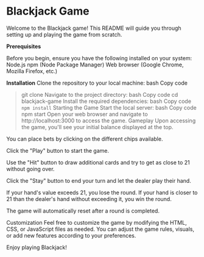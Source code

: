 # Blackjack Game

Welcome to the Blackjack game! This README will guide you through setting up and playing the game from scratch.

**Prerequisites**

Before you begin, ensure you have the following installed on your system:
Node.js
npm (Node Package Manager)
Web browser (Google Chrome, Mozilla Firefox, etc.)

**Installation**
Clone the repository to your local machine:
bash
Copy code
>git clone <repository-url>
Navigate to the project directory:
bash
Copy code
>cd blackjack-game
Install the required dependencies:
bash
Copy code
`npm install`
Starting the Game
Start the local server:
bash
Copy code
npm start
Open your web browser and navigate to http://localhost:3000 to access the game.
Gameplay
Upon accessing the game, you'll see your initial balance displayed at the top.

You can place bets by clicking on the different chips available.

Click the "Play" button to start the game.

Use the "Hit" button to draw additional cards and try to get as close to 21 without going over.

Click the "Stay" button to end your turn and let the dealer play their hand.

If your hand's value exceeds 21, you lose the round. If your hand is closer to 21 than the dealer's hand without exceeding it, you win the round.

The game will automatically reset after a round is completed.

Customization
Feel free to customize the game by modifying the HTML, CSS, or JavaScript files as needed. You can adjust the game rules, visuals, or add new features according to your preferences.

Enjoy playing Blackjack!
